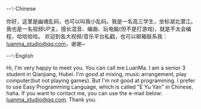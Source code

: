 --✨Chinese 

你好，这里是幽魂乱码，也可以叫我小乱码。我是一名高三学生，坐标湖北潜江。我也是一名视频UP主，擅长混音、编曲、玩电脑(但不是打游戏)，就是不太会编程，哈哈哈哈。
欢迎到各大视频/音乐平台私戳，也可以邮箱联系我：luanma_studio@qq.com，谢谢~

--✨English

Hi, I'm very happy to meet you. You can call me LuanMa. I am a senior 3 student in Qianjiang, Hubei. I'm good at mixing, music arrangement, play computer(but not playing games). But I'm not good at programming. I prefer to use Easy Programming Language, which is called "E Yu Yan" in Chinese, haha. If you want to contact me, you can use the e-mail below: luanma_studio@qq.com. Thank you.

<!---
youhunluanma/youhunluanma is a ✨ special ✨ repository because its `README.md` (this file) appears on your GitHub profile.
You can click the Preview link to take a look at your changes.
--->
